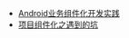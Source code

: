 * [Android业务组件化开发实践](http://kymjs.com/code/2016/10/18/01)
* [项目组件化之遇到的坑 ](http://mp.weixin.qq.com/s?__biz=MzIwOTQ1MjAwMg==&mid=2247483776&idx=1&sn=df3160bf0e88c3cbb2a651ef38a1de8d&chksm=9772ef0da005661b7e01c63decdb413662990d3b2e385cef9f1ed86eac4843d000681522d3fd&scene=0#rd)

